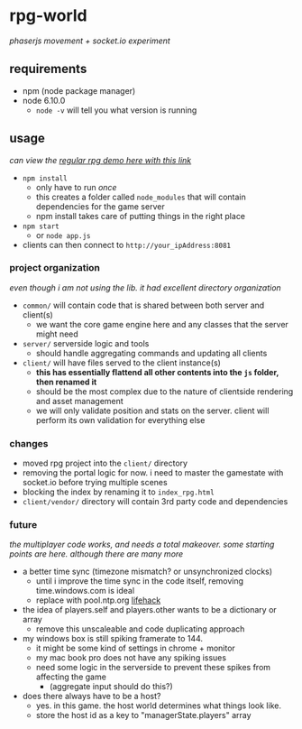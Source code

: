 # rpg-world
_phaserjs movement + socket.io experiment_


## requirements
- npm (node package manager)
- node 6.10.0
	- `node -v` will tell you what version is running


## usage
_can view the [regular rpg demo here with this link](https://preview.c9users.io/wambosa/multiplayer_playground/rpg/index_rpg.html)_

- `npm install` 
	- only have to run _once_
	- this creates a folder called `node_modules` that will contain dependencies for the game server
	- npm install takes care of putting things in the right place
- `npm start`
	- or `node app.js`
- clients can then connect to `http://your_ipAddress:8081`


### project organization
_even though i am not using the lib. it had excellent directory organization_
- `common/` will contain code that is shared between both server and client(s)
	- we want the core game engine here and any classes that the server might need
- `server/` serverside logic and tools
	- should handle aggregating commands and updating all clients
- `client/` will have files served to the client instance(s)
	- **this has essentially flattend all other contents into the `js` folder, then renamed it**
	- should be the most complex due to the nature of clientside rendering and asset management
	- we will only validate position and stats on the server. client will perform its own validation for everything else


### changes
- moved rpg project into the ```client/``` directory
- removing the portal logic for now. i need to master the gamestate with socket.io before trying multiple scenes
- blocking the index by renaming it to `index_rpg.html`
- `client/vendor/` directory will contain 3rd party code and dependencies


### future
_the multiplayer code works, and needs a total makeover. some starting points are here. although there are many more_
- a better time sync (timezone mismatch? or unsynchronized clocks)
	- until i improve the time sync in the code itself, removing time.windows.com is ideal
	- replace with pool.ntp.org [lifehack](http://lifehacker.com/5819797/synchronize-your-windows-clock-with-an-alternative-time-server-to-increase-accuracy)
- the idea of players.self and players.other wants to be a dictionary or array
	- remove this unscaleable and code duplicating approach
- my windows box is still spiking framerate to 144. 
	- it might be some kind of settings in chrome + monitor
	- my mac book pro does not have any spiking issues
	- need some logic in the serverside to prevent these spikes from affecting the game
		- (aggregate input should do this?)
- does there always have to be a host?
	- yes. in this game. the host world determines what things look like.
	- store the host id as a key to "managerState.players" array
